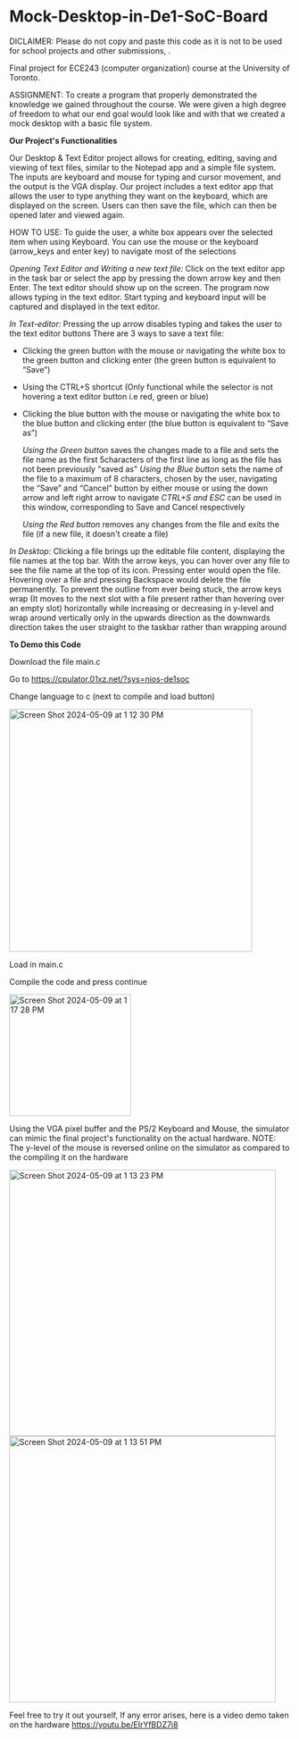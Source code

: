 # Mock-Desktop-in-De1-SoC-Board
DICLAIMER: Please do not copy and paste this code as it is not to be used for school projects and other submissions,  .

Final project for ECE243 (computer organization) course at the University of Toronto. 

ASSIGNMENT:
To create a program that properly demonstrated the knowledge we gained throughout the course.
We were given a high degree of freedom to what our end goal would look like and with that we 
created a mock desktop with a basic file system.

**Our Project's Functionalities**

Our Desktop & Text Editor project allows for creating, editing, saving and viewing of text files, 
similar to the Notepad app and a simple file system. The inputs are keyboard and mouse for typing 
and cursor movement, and the output is the VGA display. Our project includes a text editor app that 
allows the user to type anything they want on the keyboard, which are displayed on the screen. 
Users can then save the file, which can then be opened later and viewed again.

HOW TO USE:
To guide the user, a white box appears over the selected item when using Keyboard. You can use 
the mouse or the keyboard (arrow_keys and enter key) to navigate most of the selections

*Opening Text Editor and Writing a new text file:*
Click on the text editor app in the task bar or select the app by pressing the down arrow key 
and then Enter. The text editor should show up on the screen. The program now allows typing 
in the text editor. Start typing and keyboard input will be captured and displayed in the text editor.

*In Text-editor:*
Pressing the up arrow disables typing and takes the user to the text editor buttons
There are 3 ways to save a text file:
- Clicking the green button with the mouse or navigating the white box to the green button and clicking enter (the green button is equivalent to “Save”)
- Using the CTRL+S shortcut (Only functional while the selector is not hovering a text editor button i.e red, green or blue)
- Clicking the blue button with the mouse or navigating the white box to the blue button and clicking enter (the blue button is equivalent to “Save as”)

  *Using the Green button* saves the changes made to a file and sets the file name as the first 5characters of the first line as long as the file has not been previously "saved as" 
  *Using the Blue button* sets the name of the file to a maximum of 8 characters, chosen by the user, navigating the “Save” and “Cancel” button by either mouse or using the down arrow     and left right arrow to navigate
  *CTRL+S and ESC* can be used in this window, corresponding to Save and Cancel respectively 

  *Using the Red button* removes any changes from the file and exits the file (if a new file, it doesn't create a file)

*In Desktop:*
Clicking a file brings up the editable file content, displaying the file names at the top bar.
With the arrow keys, you can hover over any file to see the file name at the top of its icon. Pressing enter would open the file.
Hovering over a file and pressing Backspace would delete the file permanently. 
To prevent the outline from ever being stuck, the arrow keys wrap (It moves to the next slot with a file present rather than hovering over an empty slot) 
horizontally while increasing or decreasing in y-level and wrap around vertically only in the upwards direction as the downwards 
direction takes the user straight to the taskbar rather than wrapping around 



**To Demo this Code**

Download the file main.c

Go to https://cpulator.01xz.net/?sys=nios-de1soc  

Change language to c (next to compile and load button)

<img width="435" alt="Screen Shot 2024-05-09 at 1 12 30 PM" src="https://github.com/damilola-aina/Mock-Desktop-in-De1-SoC-Board/assets/163164974/758a83c4-d4f8-443d-8682-15ce7f5efbbb">

Load in main.c

Compile the code and press continue

<img width="218" alt="Screen Shot 2024-05-09 at 1 17 28 PM" src="https://github.com/damilola-aina/Mock-Desktop-in-De1-SoC-Board/assets/163164974/94df7f51-8e49-405a-a796-a2b52b1061f4">

Using the VGA pixel buffer and the PS/2 Keyboard and Mouse, the simulator can mimic the final
project's functionality on the actual hardware. 
NOTE: The y-level of the mouse is reversed online on the simulator as compared to the compiling it on the hardware

<img width="477" alt="Screen Shot 2024-05-09 at 1 13 23 PM" src="https://github.com/damilola-aina/Mock-Desktop-in-De1-SoC-Board/assets/163164974/e040250d-66ec-4701-bf1d-4faed635960a">
<img width="477" alt="Screen Shot 2024-05-09 at 1 13 51 PM" src="https://github.com/damilola-aina/Mock-Desktop-in-De1-SoC-Board/assets/163164974/472a7520-dc52-41a7-873f-394c28b3c724">

Feel free to try it out yourself, If any error arises, here is a video demo taken on the hardware
https://youtu.be/EIrYfBDZ7i8
